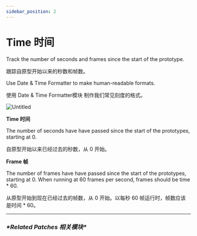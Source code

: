 ```yaml
---
sidebar_position: 2
---
```


# Time 时间

Track the number of seconds and frames since the start of the prototype.

跟踪自原型开始以来的秒数和帧数。

Use Date & Time Formatter to make human-readable formats.

使用 Date & Time Formatter模块 制作我们常见刻度的格式。

![Untitled](https://s3.us-west-2.amazonaws.com/secure.notion-static.com/74999d5c-df0f-4845-8803-c9ea25b19456/Untitled.png?X-Amz-Algorithm=AWS4-HMAC-SHA256&X-Amz-Content-Sha256=UNSIGNED-PAYLOAD&X-Amz-Credential=AKIAT73L2G45EIPT3X45%2F20220602%2Fus-west-2%2Fs3%2Faws4_request&X-Amz-Date=20220602T182407Z&X-Amz-Expires=86400&X-Amz-Signature=c0869c28e98b43e23af68da293b1e2052d8322633a3e7a99832af75063c3a37b&X-Amz-SignedHeaders=host&response-content-disposition=filename%20%3D%22Untitled.png%22&x-id=GetObject)

**Time 时间**

The number of seconds have have passed since the start of the prototypes, starting at 0.

自原型开始以来已经过去的秒数，从 0 开始。

**Frame 帧**

The number of frames have have passed since the start of the prototypes, starting at 0. When running at 60 frames per second, frames should be time * 60.

从原型开始到现在已经过去的帧数，从 0 开始。以每秒 60 帧运行时，帧数应该是时间 * 60。

------

### ***\*Related Patches 相关模块\****
